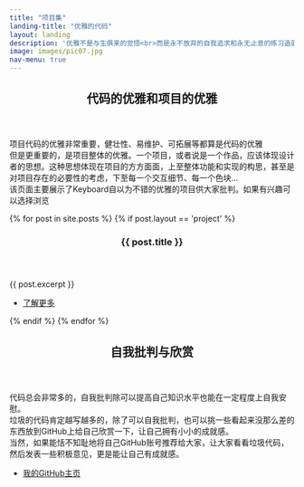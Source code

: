 ```yaml
---
title: "项目集"
landing-title: "优雅的代码"
layout: landing
description: '优雅不是与生俱来的觉悟<br>而是永不放弃的自我追求和永无止息的练习造就的'
image: images/pic07.jpg
nav-menu: true
---
```


<!-- Main -->
<div id="main">

<!-- One -->
<section id="one">
	<div class="inner">
		<header class="major">
			<h2>代码的优雅和项目的优雅</h2>
		</header>
		<p>
      项目代码的优雅非常重要，健壮性、易维护、可拓展等都算是代码的优雅
      <br>
      但是更重要的，是项目整体的优雅。一个项目，或者说是一个作品，应该体现设计者的思想。这种思想体现在项目的方方面面，上至整体功能和实现的构思，甚至是对项目存在的必要性的考虑，下至每一个交互细节、每一个色块...
      <br>
      该页面主要展示了Keyboard自以为不错的优雅的项目供大家批判。如果有兴趣可以选择浏览
    </p>
	</div>
</section>

<!-- Two -->
<section id="two" class="spotlights">
  {% for post in site.posts %}
  {% if post.layout == 'project' %}
    <section>
      <a href="{{ post.url  | relative_url }}" class="image">
        <img src="{{ site.assets_url }}/{{ post.image }}" alt="" data-position="center center" />
      </a>
      <div class="content">
        <div class="inner">
          <header class="major">
            <h3>{{ post.title }}</h3>
          </header>
          <p>{{ post.excerpt }}</p>
          <ul class="actions">
            <li><a href="{{ post.url  | relative_url }}" class="button">了解更多</a></li>
          </ul>
        </div>
      </div>
    </section>
  {% endif %}
  {% endfor %}
</section>

<!-- Three -->
<section id="three">
	<div class="inner">
		<header class="major">
			<h2>自我批判与欣赏</h2>
		</header>
		<p>
      代码总会非常多的，自我批判除可以提高自己知识水平也能在一定程度上自我安慰。
      <br>
      垃圾的代码肯定越写越多的，除了可以自我批判，也可以挑一些看起来没那么差的东西放到GitHub上给自己欣赏一下，让自己拥有小小的成就感。
      <br>
      当然，如果能恬不知耻地将自己GitHub账号推荐给大家，让大家看看垃圾代码，然后发表一些积极意见，更是能让自己有成就感。
    </p>
		<ul class="actions">
			<li><a href="https://github.com/Keyboard-l" class="button next">我的GitHub主页</a></li>
		</ul>
	</div>
</section>

</div>
